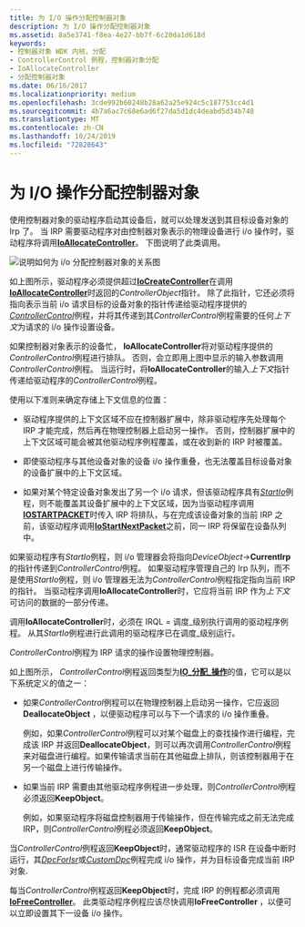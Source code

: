 ```yaml
---
title: 为 I/O 操作分配控制器对象
description: 为 I/O 操作分配控制器对象
ms.assetid: 8a5e3741-f8ea-4e27-bb7f-6c20da1d618d
keywords:
- 控制器对象 WDK 内核，分配
- ControllerControl 例程，控制器对象分配
- IoAllocateController
- 分配控制器对象
ms.date: 06/16/2017
ms.localizationpriority: medium
ms.openlocfilehash: 3cde992b60248b28a62a25e924c5c187753cc4d1
ms.sourcegitcommit: 4b7a6ac7c68e6ad6f27da5d1dc4deabd5d34b748
ms.translationtype: MT
ms.contentlocale: zh-CN
ms.lasthandoff: 10/24/2019
ms.locfileid: "72828643"
---
```

# <a name="allocating-controller-objects-for-io-operations"></a>为 I/O 操作分配控制器对象





使用控制器对象的驱动程序启动其设备后，就可以处理发送到其目标设备对象的 Irp 了。 当 IRP 需要驱动程序对由控制器对象表示的物理设备进行 i/o 操作时，驱动程序将调用[**IoAllocateController**](https://docs.microsoft.com/windows-hardware/drivers/ddi/ntddk/nf-ntddk-ioallocatecontroller)。 下图说明了此类调用。

![说明如何为 i/o 分配控制器对象的关系图](images/3ctlaloc.png)

如上图所示，驱动程序必须提供超过[**IoCreateController**](https://docs.microsoft.com/windows-hardware/drivers/ddi/ntddk/nf-ntddk-iocreatecontroller)在调用[**IoAllocateController**](https://docs.microsoft.com/windows-hardware/drivers/ddi/ntddk/nf-ntddk-ioallocatecontroller)时返回的*ControllerObject*指针。 除了此指针，它还必须将指向表示当前 i/o 请求目标的设备对象的指针传递给驱动程序提供的[*ControllerControl*](https://msdn.microsoft.com/library/windows/hardware/ff542049)例程，并将其传递到其*ControllerControl*例程需要的任何*上下文*为请求的 i/o 操作设置设备。

如果控制器对象表示的设备忙， **IoAllocateController**将对驱动程序提供的*ControllerControl*例程进行排队。 否则，会立即用上图中显示的输入参数调用*ControllerControl*例程。 当运行时，将**IoAllocateController**的输入*上下文*指针传递给驱动程序的*ControllerControl*例程。

使用以下准则来确定存储上下文信息的位置：

-   驱动程序提供的上下文区域不应在控制器扩展中，除非驱动程序先处理每个 IRP 才能完成，然后再在物理控制器上启动另一操作。 否则，控制器扩展中的上下文区域可能会被其他驱动程序例程覆盖，或在收到新的 IRP 时被覆盖。

-   即使驱动程序与其他设备对象的设备 i/o 操作重叠，也无法覆盖目标设备对象的设备扩展中的上下文区域。

-   如果对某个特定设备对象发出了另一个 i/o 请求，但该驱动程序具有[*StartIo*](https://docs.microsoft.com/windows-hardware/drivers/ddi/wdm/nc-wdm-driver_startio)例程，则不能覆盖其设备扩展中的上下文区域，因为当驱动程序调用[**IOSTARTPACKET**](https://docs.microsoft.com/windows-hardware/drivers/ddi/ntifs/nf-ntifs-iostartpacket)时传入 IRP 将排队，与在完成该设备对象的当前 IRP 之前，该驱动程序调用[**IoStartNextPacket**](https://docs.microsoft.com/windows-hardware/drivers/ddi/ntifs/nf-ntifs-iostartnextpacket)之前，同一 IRP 将保留在设备队列中。

如果驱动程序有*StartIo*例程，则 i/o 管理器会将指向*DeviceObject*-&gt;**CurrentIrp**的指针传递到*ControllerControl*例程。 如果驱动程序管理自己的 Irp 队列，而不是使用*StartIo*例程，则 i/o 管理器无法为*ControllerControl*例程指定指向当前 IRP 的指针。 当驱动程序调用**IoAllocateController**时，它应将当前 IRP 作为*上下文*可访问的数据的一部分传递。

调用**IoAllocateController**时，必须在 IRQL = 调度\_级别执行调用的驱动程序例程。 从其*StartIo*例程进行此调用的驱动程序已在调度\_级别运行。

*ControllerControl*例程为 IRP 请求的操作设置物理控制器。

如上图所示， *ControllerControl*例程返回类型为[**IO\_分配\_操作**](https://docs.microsoft.com/windows-hardware/drivers/ddi/wdm/ne-wdm-_io_allocation_action)的值，它可以是以下系统定义的值之一：

-   如果*ControllerControl*例程可以在物理控制器上启动另一操作，它应返回**DeallocateObject** ，以便驱动程序可以与下一个请求的 i/o 操作重叠。

    例如，如果*ControllerControl*例程可以对某个磁盘上的查找操作进行编程，完成该 IRP 并返回**DeallocateObject**，则可以再次调用*ControllerControl*例程来对磁盘进行编程。如果传输请求当前在其他磁盘上排队，则该控制器用于在另一个磁盘上进行传输操作。

-   如果当前 IRP 需要由其他驱动程序例程进一步处理，则*ControllerControl*例程必须返回**KeepObject**。

    例如，如果驱动程序将磁盘控制器用于传输操作，但在传输完成之前无法完成 IRP，则*ControllerControl*例程必须返回**KeepObject**。

当*ControllerControl*例程返回**KeepObject**时，通常驱动程序的 ISR 在设备中断时运行，其[*DpcForIsr*](https://docs.microsoft.com/windows-hardware/drivers/ddi/wdm/nc-wdm-io_dpc_routine)或[*CustomDpc*](https://docs.microsoft.com/windows-hardware/drivers/ddi/wdm/nc-wdm-kdeferred_routine)例程完成 i/o 操作，并为目标设备完成当前 IRP对象.

每当*ControllerControl*例程返回**KeepObject**时，完成 IRP 的例程都必须调用[**IoFreeController**](https://docs.microsoft.com/windows-hardware/drivers/ddi/ntddk/nf-ntddk-iofreecontroller)。 此类驱动程序例程应该尽快调用**IoFreeController** ，以便可以立即设置其下一设备 i/o 操作。

 

 




